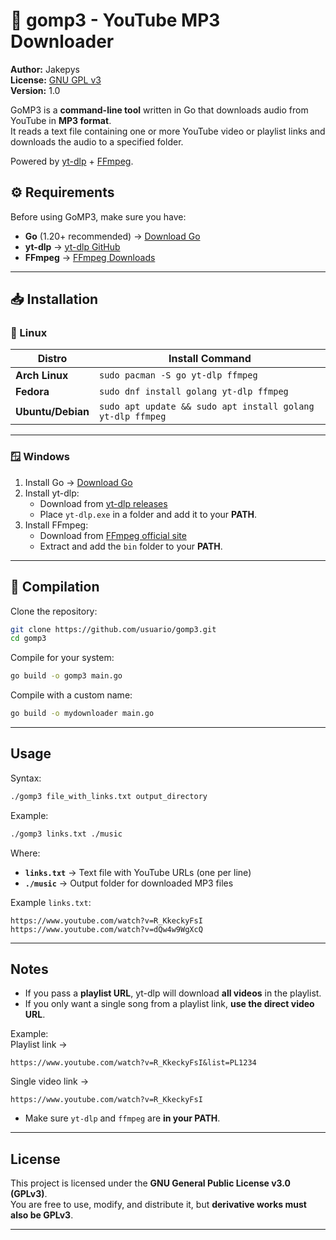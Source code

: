 # 🎵 gomp3 - YouTube MP3 Downloader

**Author:** Jakepys  
**License:** [GNU GPL v3](LICENSE)  
**Version:** 1.0  

GoMP3 is a **command-line tool** written in Go that downloads audio from YouTube in **MP3 format**.  
It reads a text file containing one or more YouTube video or playlist links and downloads the audio to a specified folder.  

Powered by [yt-dlp](https://github.com/yt-dlp/yt-dlp) + [FFmpeg](https://ffmpeg.org/).


## ⚙️ Requirements

Before using GoMP3, make sure you have:

- **Go** (1.20+ recommended) → [Download Go](https://go.dev/dl/)  
- **yt-dlp** → [yt-dlp GitHub](https://github.com/yt-dlp/yt-dlp)  
- **FFmpeg** → [FFmpeg Downloads](https://ffmpeg.org/download.html)  

---

## 📥 Installation

### 🐧 Linux

| Distro       | Install Command |
|--------------|----------------|
| **Arch Linux** | `sudo pacman -S go yt-dlp ffmpeg` |
| **Fedora**     | `sudo dnf install golang yt-dlp ffmpeg` |
| **Ubuntu/Debian** | `sudo apt update && sudo apt install golang yt-dlp ffmpeg` |

---

### 🪟 Windows

1. Install Go → [Download Go](https://go.dev/dl/)  
2. Install yt-dlp:  
   - Download from [yt-dlp releases](https://github.com/yt-dlp/yt-dlp/releases/latest)  
   - Place `yt-dlp.exe` in a folder and add it to your **PATH**.  
3. Install FFmpeg:  
   - Download from [FFmpeg official site](https://ffmpeg.org/download.html)  
   - Extract and add the `bin` folder to your **PATH**.  

---

## 🔨 Compilation

Clone the repository:
```bash
git clone https://github.com/usuario/gomp3.git
cd gomp3
```

Compile for your system:
```bash
go build -o gomp3 main.go
```

Compile with a custom name:
```bash
go build -o mydownloader main.go
```

---

## Usage

Syntax:
```bash
./gomp3 file_with_links.txt output_directory
```

Example:
```bash
./gomp3 links.txt ./music
```

Where:
- **`links.txt`** → Text file with YouTube URLs (one per line)  
- **`./music`** → Output folder for downloaded MP3 files  

Example `links.txt`:
```
https://www.youtube.com/watch?v=R_KkeckyFsI
https://www.youtube.com/watch?v=dQw4w9WgXcQ
```

---

## Notes

- If you pass a **playlist URL**, yt-dlp will download **all videos** in the playlist.  
- If you only want a single song from a playlist link, **use the direct video URL**.  

Example:  
Playlist link →  
```
https://www.youtube.com/watch?v=R_KkeckyFsI&list=PL1234
```
 Single video link →  
```
https://www.youtube.com/watch?v=R_KkeckyFsI
```

- Make sure `yt-dlp` and `ffmpeg` are **in your PATH**.

---

## License

This project is licensed under the **GNU General Public License v3.0 (GPLv3)**.  
You are free to use, modify, and distribute it, but **derivative works must also be GPLv3**.

---

